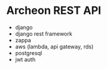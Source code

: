 # Archeon REST API

- django
- django rest framework
- zappa
- aws (lambda, api gateway, rds)
- postgresql
- jwt auth